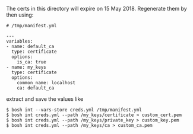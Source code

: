 The certs in this directory will expire on 15 May 2018. Regenerate them by then using:

```
# /tmp/manifest.yml

---
variables:
- name: default_ca
  type: certificate
  options:
    is_ca: true
- name: my_keys
  type: certificate
  options:
    common_name: localhost
    ca: default_ca
```

extract and save the values like

```
$ bosh int --vars-store creds.yml /tmp/manifest.yml
$ bosh int creds.yml --path /my_keys/certificate > custom_cert.pem
$ bosh int creds.yml --path /my_keys/private_key > custom_key.pem
$ bosh int creds.yml --path /my_keys/ca > custom_ca.pem
```